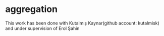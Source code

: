 # aggregation
This work has been done with Kutalmış Kaynar(github account: kutalmisk) and under supervision of Erol Şahin 
